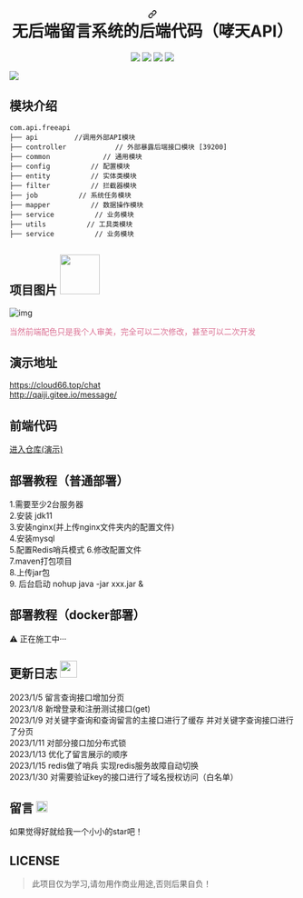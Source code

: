 <h1 align="center" dir="auto"><a id="user-content-vctgo-platform-哮天犬API" class="anchor" aria-hidden="true" href="#vctgo-platform-哮天Api"><svg class="octicon octicon-link" viewBox="0 0 16 16" version="1.1" width="16" height="16" aria-hidden="true"><path fill-rule="evenodd" d="M7.775 3.275a.75.75 0 001.06 1.06l1.25-1.25a2 2 0 112.83 2.83l-2.5 2.5a2 2 0 01-2.83 0 .75.75 0 00-1.06 1.06 3.5 3.5 0 004.95 0l2.5-2.5a3.5 3.5 0 00-4.95-4.95l-1.25 1.25zm-4.69 9.64a2 2 0 010-2.83l2.5-2.5a2 2 0 012.83 0 .75.75 0 001.06-1.06 3.5 3.5 0 00-4.95 0l-2.5 2.5a3.5 3.5 0 004.95 4.95l1.25-1.25a.75.75 0 00-1.06-1.06l-1.25 1.25a2 2 0 01-2.83 0z"></path></svg></a>无后端留言系统的后端代码（哮天API）
</h1>
<p align="center" dir="auto">
<img src="https://img.shields.io/badge/platform-Linux-ff69b4.svg" style="max-width: 100%;"></a>
<img src="https://img.shields.io/badge/language-java-yellowgreen.svg" style="max-width: 100%;"></a>
<a target="_blank" rel="noopener noreferrer nofollow" href="https://camo.githubusercontent.com/8bc4017a2f8c506dc6c1793d2c93353b4dbdcdb49315f79873c7e581dc9e4c2e/68747470733a2f2f696d672e736869656c64732e696f2f62616467652f6c616e67756167652d7368656c6c2d677265656e2e737667"><img src="https://camo.githubusercontent.com/8bc4017a2f8c506dc6c1793d2c93353b4dbdcdb49315f79873c7e581dc9e4c2e/68747470733a2f2f696d672e736869656c64732e696f2f62616467652f6c616e67756167652d7368656c6c2d677265656e2e737667" data-canonical-src="https://img.shields.io/badge/language-shell-green.svg" style="max-width: 100%;"></a>
<img src="https://img.shields.io/badge/language-Vue-yellow.svg" style="max-width: 100%;"></a>
</p>
<img src="https://img.shields.io/badge/QQ-2726225713-orange.svg?style=flat-square" style="max-width: 100%;">

## 模块介绍
<pre class="notranslate"><code>com.api.freeapi     
├── api         //调用外部API模块
├── controller            // 外部暴露后端接口模块 [39200]
├── common             // 通用模块
├── config          // 配置模块
├── entity          // 实体类模块
├── filter          // 拦截器模块
├── job          // 系统任务模块
├── mapper          // 数据操作模块
├── service          // 业务模块
├── utils          // 工具类模块
├── service          // 业务模块
</code></pre>

## 项目图片 <img width="70px" src="https://s1.ax1x.com/2023/02/03/pSsPWWT.png">
![img](https://s1.ax1x.com/2023/02/03/pSsPcoq.png "演示")




<p style="color: palevioletred">当然前端配色只是我个人审美，完全可以二次修改，甚至可以二次开发<p>

## 演示地址
https://cloud66.top/chat \
http://qaiji.gitee.io/message/

## 前端代码
<a href="https://gitee.com/qAiJi/message">进入仓库(演示)</a>

## 部署教程（普通部署）
1.需要至少2台服务器 \
2.安装 jdk11 \
3.安装nginx(并上传nginx文件夹内的配置文件) \
4.安装mysql \
5.配置Redis哨兵模式
6.修改配置文件 \
7.maven打包项目 \
8.上传jar包 \
9. 后台启动 nohup java -jar xxx.jar &
## 部署教程（docker部署）
<p dir="auto"><g-emoji class="g-emoji" alias="warning" fallback-src="https://github.githubassets.com/images/icons/emoji/unicode/26a0.png">⚠</g-emoji> 正在施工中···</p>

## 更新日志 <img width="30px"  src="https://github.githubassets.com/images/icons/emoji/unicode/1f4dd.png">
2023/1/5 留言查询接口增加分页 \
2023/1/8 新增登录和注册测试接口(get) \
2023/1/9 对关键字查询和查询留言的主接口进行了缓存 并对关键字查询接口进行了分页 \
2023/1/11 对部分接口加分布式锁 \
2023/1/13 优化了留言展示的顺序 \
2023/1/15 redis做了哨兵 实现redis服务故障自动切换 \
2023/1/30 对需要验证key的接口进行了域名授权访问（白名单）

## 留言 <img width='20px' src="https://github.githubassets.com/images/icons/emoji/unicode/1f618.png">
如果觉得好就给我一个小小的star吧！
## LICENSE
<blockquote>
<p dir="auto">此项目仅为学习,请勿用作商业用途,否则后果自负！</p>
</blockquote>
